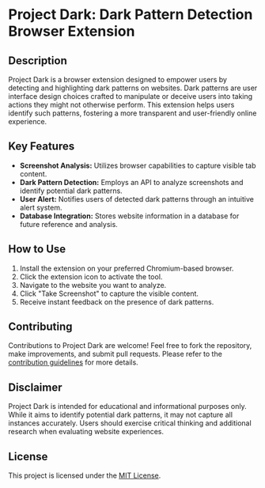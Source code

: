 # Project Dark: Dark Pattern Detection Browser Extension

## Description

Project Dark is a browser extension designed to empower users by detecting and highlighting dark patterns on websites. Dark patterns are user interface design choices crafted to manipulate or deceive users into taking actions they might not otherwise perform. This extension helps users identify such patterns, fostering a more transparent and user-friendly online experience.

## Key Features

- **Screenshot Analysis:** Utilizes browser capabilities to capture visible tab content.
- **Dark Pattern Detection:** Employs an API to analyze screenshots and identify potential dark patterns.
- **User Alert:** Notifies users of detected dark patterns through an intuitive alert system.
- **Database Integration:** Stores website information in a database for future reference and analysis.

## How to Use

1. Install the extension on your preferred Chromium-based browser.
2. Click the extension icon to activate the tool.
3. Navigate to the website you want to analyze.
4. Click "Take Screenshot" to capture the visible content.
5. Receive instant feedback on the presence of dark patterns.

## Contributing

Contributions to Project Dark are welcome! Feel free to fork the repository, make improvements, and submit pull requests. Please refer to the [contribution guidelines](link-to-contribution-guidelines) for more details.

## Disclaimer

Project Dark is intended for educational and informational purposes only. While it aims to identify potential dark patterns, it may not capture all instances accurately. Users should exercise critical thinking and additional research when evaluating website experiences.

## License

This project is licensed under the [MIT License](link-to-license).
